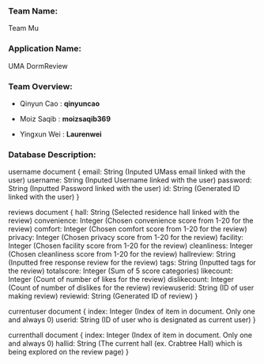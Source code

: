 ### **Team Name**: 
Team Mu

### **Application Name**: 
UMA DormReview

### **Team Overview**:
- Qinyun Cao : **qinyuncao**

- Moiz Saqib : **moizsaqib369**

- Yingxun Wei : **Laurenwei**

### **Database Description**:
username document
{
  email: String (Inputed UMass email linked with the user)
  username: String (Inputed Username linked with the user)
  password: String (Inputted Password linked with the user)
  id: String (Generated ID linked with the user)
}

reviews document
{
  hall: String (Selected residence hall linked with the review)
  convenience: Integer (Chosen convenience score from 1-20 for the review)
  comfort: Integer (Chosen comfort score from 1-20 for the review)
  privacy: Integer (Chosen privacy score from 1-20 for the review)
  facility: Integer (Chosen facility score from 1-20 for the review)
  cleanliness: Integer (Chosen cleanliness score from 1-20 for the review)
  hallreview: String (Inputted free response review for the review)
  tags: String (Inputted tags for the review)
  totalscore: Integer (Sum of 5 score categories)
  likecount: Integer (Count of number of likes for the review)
  dislikecount: Integer (Count of number of dislikes for the review)
  reviewuserid: String (ID of user making review)
  reviewid: String (Generated ID of review)
}

currentuser document
{
  index: Integer (Index of item in document. Only one and always 0)
  userid: String (ID of user who is designated as current user)
}

currenthall document
{
  index: Integer (Index of item in document. Only one and always 0)
  hallid: String (The current hall (ex. Crabtree Hall) which is being explored on the review page)
}
